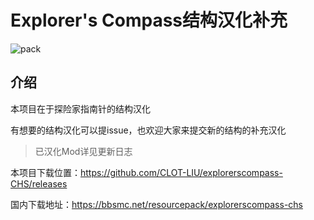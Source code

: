 # **Explorer's Compass结构汉化补充**

![pack](https://github.com/user-attachments/assets/4cb8902e-5402-4758-9a59-ee2afd85ccda)

## 介绍

本项目在于探险家指南针的结构汉化

有想要的结构汉化可以提issue，也欢迎大家来提交新的结构的补充汉化

> 已汉化Mod详见更新日志

本项目下载位置：https://github.com/CLOT-LIU/explorerscompass-CHS/releases

国内下载地址：https://bbsmc.net/resourcepack/explorerscompass-chs
